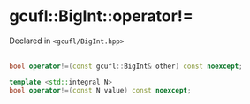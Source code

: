 # gcufl::BigInt::operator!=
Declared in `<gcufl/BigInt.hpp>`
<br/><br/>
```cpp
bool operator!=(const gcufl::BigInt& other) const noexcept;

template <std::integral N>
bool operator!=(const N value) const noexcept;
```
